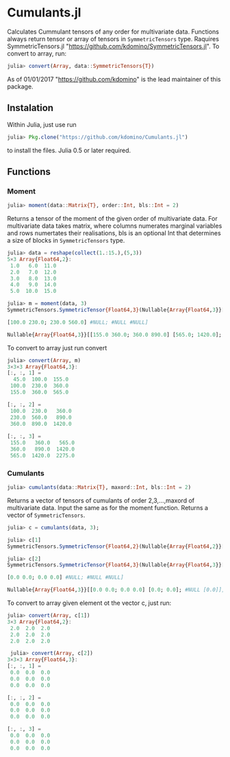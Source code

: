 # Cumulants.jl

Calculates Cummulant tensors of any order for multivariate data. 
Functions always return tensor or array of tensors in `SymmetricTensors` type. Raquires SymmetricTensors.jl "https://github.com/kdomino/SymmetricTensors.jl". To convert to array, run:

```julia
julia> convert(Array, data::SymmetricTensors{T})
```

As of 01/01/2017 "https://github.com/kdomino" is the lead maintainer of this package.

## Instalation

Within Julia, just use run 

```julia
julia> Pkg.clone("https://github.com/kdomino/Cumulants.jl")
```

to install the files.  Julia 0.5 or later required.


## Functions
### Moment

```julia
julia> moment(data::Matrix{T}, order::Int, bls::Int = 2)
```

Returns a tensor of the moment of the given order of multivariate data.
For multivariate data takes matrix, where columns numerates marginal variables and rows 
numertates their realisations, bls is an optional Int that determines a size 
of blocks in `SymmetricTensors` type.

```julia
julia> data = reshape(collect(1.:15.),(5,3))
5×3 Array{Float64,2}:
 1.0   6.0  11.0
 2.0   7.0  12.0
 3.0   8.0  13.0
 4.0   9.0  14.0
 5.0  10.0  15.0
```

```julia
julia> m = moment(data, 3)
SymmetricTensors.SymmetricTensor{Float64,3}(Nullable{Array{Float64,3}}[[45.0 100.0; 100.0 230.0]

[100.0 230.0; 230.0 560.0] #NULL; #NULL #NULL]

Nullable{Array{Float64,3}}[[155.0 360.0; 360.0 890.0] [565.0; 1420.0]; #NULL [2275.0]],2,2,3,false)

```
To convert to array just run convert

```julia
julia> convert(Array, m)
3×3×3 Array{Float64,3}:
[:, :, 1] =
  45.0  100.0  155.0
 100.0  230.0  360.0
 155.0  360.0  565.0

[:, :, 2] =
 100.0  230.0   360.0                                                                                                                                                       
 230.0  560.0   890.0                                                                                                                                                       
 360.0  890.0  1420.0                                                                                                                                                       
                                                                                                                                                                            
[:, :, 3] =                                                                                                                                                                 
 155.0   360.0   565.0                                                                                                                                                      
 360.0   890.0  1420.0                                                                                                                                               
 565.0  1420.0  2275.0
 ```
 
 ### Cumulants
 
 ```julia
julia> cumulants(data::Matrix{T}, maxord::Int, bls::Int = 2)
```

Returns a vector of tensors of cumulants of order 2,3,...,maxord of multivariate data.
Input the same as for the moment function. Returns a vector of `SymmetricTensors`.

```julia
julia> c = cumulants(data, 3);

julia> c[1]
SymmetricTensors.SymmetricTensor{Float64,2}(Nullable{Array{Float64,2}}[[2.0 2.0; 2.0 2.0] [2.0; 2.0]; #NULL [2.0]],2,2,3,false)

julia> c[2]
SymmetricTensors.SymmetricTensor{Float64,3}(Nullable{Array{Float64,3}}[[0.0 0.0; 0.0 0.0]

[0.0 0.0; 0.0 0.0] #NULL; #NULL #NULL]

Nullable{Array{Float64,3}}[[0.0 0.0; 0.0 0.0] [0.0; 0.0]; #NULL [0.0]],2,2,3,false)
```
To convert to array given element ot the vector c, just run:

```julia
julia> convert(Array, c[1])
3×3 Array{Float64,2}:
 2.0  2.0  2.0
 2.0  2.0  2.0
 2.0  2.0  2.0

 julia> convert(Array, c[2])
3×3×3 Array{Float64,3}:
[:, :, 1] =
 0.0  0.0  0.0
 0.0  0.0  0.0
 0.0  0.0  0.0

[:, :, 2] =
 0.0  0.0  0.0
 0.0  0.0  0.0
 0.0  0.0  0.0

[:, :, 3] =
 0.0  0.0  0.0
 0.0  0.0  0.0
 0.0  0.0  0.0 
 ```


